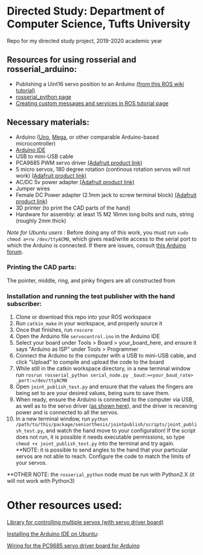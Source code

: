 # Directed Study: Department of Computer Science, Tufts University
Repo for my directed study project, 2019-2020 academic year

## Resources for using rosserial and rosserial_arduino:
- Publishing a Uint16 servo position to an Arduino 
[(from this ROS wiki tutorial)](http://wiki.ros.org/rosserial_arduino/Tutorials/Servo%20Controller "ROS Rosserial tutorial")
- [rosserial_python page](http://wiki.ros.org/rosserial_python)
- [Creating custom messages and services in ROS tutorial page](http://wiki.ros.org/ROS/Tutorials/CreatingMsgAndSrv)

## Necessary materials:
- Arduino ([Uno](https://store.arduino.cc/usa/arduino-uno-rev3), [Mega](https://store.arduino.cc/usa/mega-2560-r3), or other comparable Arduino-based microcontroller)
- [Arduino IDE](https://www.arduino.cc/en/Main/Software) 
- USB to mini-USB cable 
- PCA9685 PWM servo driver [(Adafruit product link)](https://www.adafruit.com/product/815)
- 5 micro servos, 180 degree rotation (continous rotation servos will not work) [(Adafruit product link)](https://www.adafruit.com/product/169)
- AC/DC 5v power adapter [(Adafruit product link)](https://www.adafruit.com/product/276)
- Jumper wires
- Female DC Power adapter (2.1mm jack to screw terminal block) [(Adafruit product link)](https://www.adafruit.com/product/368)
- 3D printer (to print the CAD parts of the hand)
- Hardware for assembly: at least 15 M2 16mm long bolts and nuts, string (roughly 2mm thick)


*Note for Ubuntu users* : Before doing any of this work, you must run `sudo chmod a+rw /dev/ttyACM0`, which gives read/write access to the serial port to which the Arduino is connected. If there are issues, consult [this Arduino forum](https://forum.arduino.cc/index.php?topic=495039.0).

### Printing the CAD parts:
The pointer, middle, ring, and pinky fingers are all constructed from 


### Installation and running the test publisher with the hand subscriber:
1. Clone or download this repo into your ROS workspace
2. Run `catkin_make` in your workspace, and properly source it
3. Once that finishes, run `roscore`
4. Open the Arduino file `servocontrol.ino` in the Arduino IDE
5. Select your board under Tools > Board > your_board_here, and ensure it says "Arduino as ISP" under Tools > Programmer
5. Connect the Arduino to the computer with a USB to mini-USB cable, and click "Upload" to compile and upload the code to the board
6. While still in the catkin workspace directory, in a new terminal window run `rosrun rosserial_python serial_node.py _baud:=<your_baud_rate> _port:=/dev/ttyACM0`
7. Open `joint_publish_test.py` and ensure that the values the fingers are being set to are your desired values, being sure to save them.
8. When ready, ensure the Arduino is connected to the computer via USB, as well as to the servo driver ([as shown here](https://learn.adafruit.com/16-channel-pwm-servo-driver/hooking-it-up)), and the driver is receiving power and is connected to all the servos. 
9. In a new terminal window, run `python /path/to/this/package/seniorthesis/jointpublish/scripts/joint_publish_test.py`, and watch the hand move to your configuration! If the script does not run, it is possible it needs executable permissions, so type `chmod +x joint_publish_test.py` into the terminal and try again.
**NOTE: it is possible to send angles to the hand that your particular servos are not able to reach. Configure the code to match the limits of your servos.

**OTHER NOTE: the `rosserial_python` node must be run with Python2.X (it will not work with Python3)

# Other resources used: 
[Library for controlling multiple servos (with servo driver board)](https://www.brainy-bits.com/control-multiple-servos-with-joystick/)

[Installing the Arduino IDE on Ubuntu](https://ubuntu.com/tutorials/install-the-arduino-ide#1-overview):

[Wiring for the PC9685 servo driver board for Arduino](https://learn.adafruit.com/16-channel-pwm-servo-driver/hooking-it-up)
